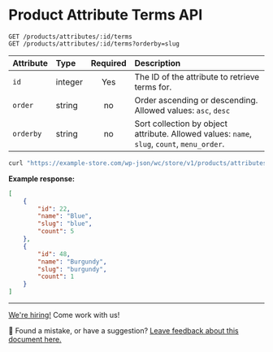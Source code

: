 # Product Attribute Terms API

```http
GET /products/attributes/:id/terms
GET /products/attributes/:id/terms?orderby=slug
```

| Attribute | Type    | Required | Description                                                                                 |
| :-------- | :------ | :------: | :------------------------------------------------------------------------------------------ |
| `id`      | integer |   Yes    | The ID of the attribute to retrieve terms for.                                              |
| `order`   | string  |    no    | Order ascending or descending. Allowed values: `asc`, `desc`                                |
| `orderby` | string  |    no    | Sort collection by object attribute. Allowed values: `name`, `slug`, `count`, `menu_order`. |

```sh
curl "https://example-store.com/wp-json/wc/store/v1/products/attributes/1/terms"
```

**Example response:**

```json
[
	{
		"id": 22,
		"name": "Blue",
		"slug": "blue",
		"count": 5
	},
	{
		"id": 48,
		"name": "Burgundy",
		"slug": "burgundy",
		"count": 1
	}
]
```

<!-- FEEDBACK -->

---

[We're hiring!](https://woocommerce.com/careers/) Come work with us!

🐞 Found a mistake, or have a suggestion? [Leave feedback about this document here.](https://github.com/woocommerce/woocommerce-blocks/issues/new?assignees=&labels=type%3A+documentation&template=--doc-feedback.md&title=Feedback%20on%20./src/StoreApi/docs/product-attribute-terms.md)

<!-- /FEEDBACK -->
